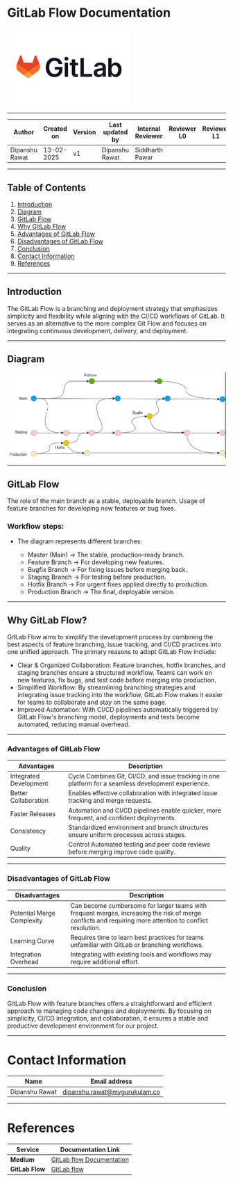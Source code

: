 # GitLab Flow Documentation

![image](assests/gitlab.png)

---
| **Author** | **Created on** | **Version** | **Last updated by**|**Internal Reviewer** |**Reviewer L0** |**Reviewer L1** |**Reviewer L2** |
|------------|---------------------------|-------------|---------------------|-------------|-------------|-------------|-------------|
| Dipanshu Rawat|   13-02-2025             | v1          | Dipanshu Rawat        |  Siddharth Pawar |  |   |      |

---
## Table of Contents
1. [Introduction](#introduction)
2. [Diagram](#diagram)
3. [GitLab Flow](#gitlab-flow) 
4. [Why GitLab Flow](#why-gitlab-flow)
5. [Advantages of GitLab Flow](#advantages-of-gitlab-flow)
6. [Disadvantages of GitLab Flow](#disadvantages-of-gitlab)
7. [Conclusion](#conclusion)
8. [Contact Information](#contact-information)
9. [References](#references)
---

## Introduction

The GitLab Flow is a branching and deployment strategy that emphasizes simplicity and flexibility while aligning with the CI/CD workflows of GitLab. It serves as an alternative to the more complex Git Flow and focuses on integrating continuous development, delivery, and deployment.

---

## Diagram

![image](assests/image.png)

---

## GitLab Flow

The role of the main branch as a stable, deployable branch.
Usage of feature branches for developing new features or bug fixes.

### Workflow steps:

- The diagram represents different branches:

  - Master (Main) → The stable, production-ready branch.
  - Feature Branch → For developing new features.
  - Bugfix Branch → For fixing issues before merging back.
  - Staging Branch → For testing before production.
  - Hotfix Branch → For urgent fixes applied directly to production.
  - Production Branch → The final, deployable version.
  
---
## Why GitLab Flow?

GitLab Flow aims to simplify the development process by combining the best aspects of feature branching, issue tracking, and CI/CD practices into one unified approach. The primary reasons to adopt GitLab Flow include:

- Clear & Organized Collaboration: Feature branches, hotfix branches, and staging branches ensure a structured workflow. Teams can work on new features, fix bugs, and test code before merging into production.
- Simplified Workflow: By streamlining branching strategies and integrating issue tracking into the workflow, GitLab Flow makes it easier for teams to collaborate and stay on the same page.
- Improved Automation: With CI/CD pipelines automatically triggered by GitLab Flow's branching model, deployments and tests become automated, reducing manual overhead.

---

### Advantages of GitLab Flow

|Advantages|Description|
|--------|---------|
|Integrated Development| Cycle	Combines Git, CI/CD, and issue tracking in one platform for a seamless development experience.|
|Better Collaboration	|Enables effective collaboration with integrated issue tracking and merge requests.|
|Faster Releases	|Automation and CI/CD pipelines enable quicker, more frequent, and confident deployments.|
|Consistency	|Standardized environment and branch structures ensure uniform processes across stages.|
|Quality| Control	Automated testing and peer code reviews before merging improve code quality.|

---
### Disadvantages of GitLab Flow

|Disadvantages	|Description|
|------------|------------|
| Potential Merge Complexity | Can become cumbersome for larger teams with frequent merges, increasing the risk of merge conflicts and requiring more attention to conflict resolution.   
|Learning Curve	|Requires time to learn best practices for teams unfamiliar with GitLab or branching workflows.|
|Integration Overhead	|Integrating with existing tools and workflows may require additional effort.|

---
 ### Conclusion
 
GitLab Flow with feature branches offers a straightforward and efficient approach to managing code changes and deployments. By focusing on simplicity, CI/CD integration, and collaboration, it ensures a stable and productive development environment for our project.

---
# Contact Information

| **Name** | **Email address**            | 
|----------|-------------------------------|
| Dipanshu Rawat    | dipanshu.rawat@mygurukulam.co          | 

---
# References


| Service          | Documentation Link                                                  |
|------------------|---------------------------------------------------------------------|
| **Medium**       | [GitLab flow Documentation](https://medium.com/@dmosyan/version-control-branching-strategies-e68e8d5ef1e0#:~:text=The%20GitLab%20flow%20branching%20strategy,picked%20into%20the%20release%20branch.)                    |
| **GitLab Flow**       | [GitLab flow ](https://about.gitlab.com/topics/version-control/what-is-gitlab-flow/)                    |
